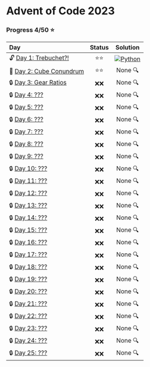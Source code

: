 # Advent of Code 2023

### Progress 4/50 :star:
| Day | Status | Solution |
| :--- | :---: | :---: |
| :unlock: [Day 1: Trebuchet?!](https://adventofcode.com/2023/day/1) | :star::star: | [![Python](https://skillicons.dev/icons?i=python)](day01/solution.py) |
| :closed_lock_with_key: [Day 2: Cube Conundrum](https://adventofcode.com/2023/day/2) | :star::star: | None :mag: |
| :lock: [Day 3: Gear Ratios](https://adventofcode.com/2023/day/3) | :x::x: | None :mag: |
| :lock: [Day 4: ???](https://adventofcode.com/2023/day/4) | :x::x: | None :mag: |
| :lock: [Day 5: ???](https://adventofcode.com/2023/day/5) | :x::x: | None :mag: |
| :lock: [Day 6: ???](https://adventofcode.com/2023/day/6) | :x::x: | None :mag: |
| :lock: [Day 7: ???](https://adventofcode.com/2023/day/7) | :x::x: | None :mag: |
| :lock: [Day 8: ???](https://adventofcode.com/2023/day/8) | :x::x: | None :mag: |
| :lock: [Day 9: ???](https://adventofcode.com/2023/day/9) | :x::x: | None :mag: |
| :lock: [Day 10: ???](https://adventofcode.com/2023/day/10) | :x::x: | None :mag: |
| :lock: [Day 11: ???](https://adventofcode.com/2023/day/11) | :x::x: | None :mag: |
| :lock: [Day 12: ???](https://adventofcode.com/2023/day/12) | :x::x: | None :mag: |
| :lock: [Day 13: ???](https://adventofcode.com/2023/day/13) | :x::x: | None :mag: |
| :lock: [Day 14: ???](https://adventofcode.com/2023/day/14) | :x::x: | None :mag: |
| :lock: [Day 15: ???](https://adventofcode.com/2023/day/15) | :x::x: | None :mag: |
| :lock: [Day 16: ???](https://adventofcode.com/2023/day/16) | :x::x: | None :mag: |
| :lock: [Day 17: ???](https://adventofcode.com/2023/day/17) | :x::x: | None :mag: |
| :lock: [Day 18: ???](https://adventofcode.com/2023/day/18) | :x::x: | None :mag: |
| :lock: [Day 19: ???](https://adventofcode.com/2023/day/19) | :x::x: | None :mag: |
| :lock: [Day 20: ???](https://adventofcode.com/2023/day/20) | :x::x: | None :mag: |
| :lock: [Day 21: ???](https://adventofcode.com/2023/day/21) | :x::x: | None :mag: |
| :lock: [Day 22: ???](https://adventofcode.com/2023/day/22) | :x::x: | None :mag: |
| :lock: [Day 23: ???](https://adventofcode.com/2023/day/23) | :x::x: | None :mag: |
| :lock: [Day 24: ???](https://adventofcode.com/2023/day/24) | :x::x: | None :mag: |
| :lock: [Day 25: ???](https://adventofcode.com/2023/day/25) | :x::x: | None :mag: |